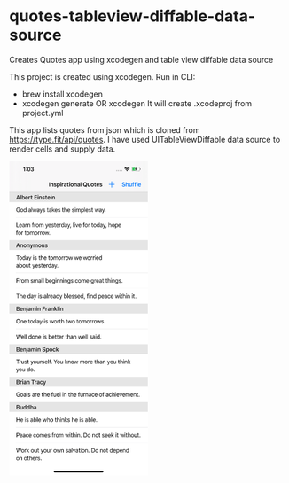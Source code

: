 # quotes-tableview-diffable-data-source
Creates Quotes app using xcodegen and table view diffable data source


This project is created using xcodegen. Run in CLI:
- brew install xcodegen
- xcodegen generate OR xcodegen
It will create .xcodeproj from project.yml

This app lists quotes from json which is cloned from https://type.fit/api/quotes. I have used UITableViewDiffable data source to render cells and supply data.


<img src="https://github.com/aainaj/quotes-tableview-diffable-data-source/blob/master/featured_image.png" href="Quotes" width="250" height = "567">
